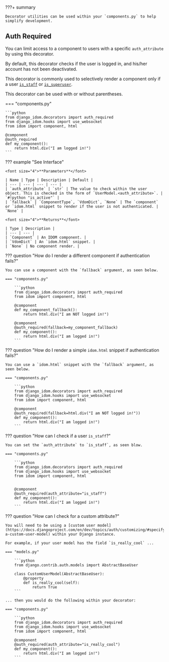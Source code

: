 ???+ summary

    Decorator utilities can be used within your `components.py` to help simplify development.

## Auth Required

You can limit access to a component to users with a specific `auth_attribute` by using this decorator.

By default, this decorator checks if the user is logged in, and his/her account has not been deactivated.

This decorator is commonly used to selectively render a component only if a user [`is_staff`](https://docs.djangoproject.com/en/dev/ref/contrib/auth/#django.contrib.auth.models.User.is_staff) or [`is_superuser`](https://docs.djangoproject.com/en/dev/ref/contrib/auth/#django.contrib.auth.models.User.is_superuser).

This decorator can be used with or without parentheses.

=== "components.py"

    ```python
    from django_idom.decorators import auth_required
    from django_idom.hooks import use_websocket
    from idom import component, html

    @component
    @auth_required
    def my_component():
        return html.div("I am logged in!")
    ```

??? example "See Interface"

    <font size="4">**Parameters**</font>

    | Name | Type | Description | Default |
    | --- | --- | --- | --- |
    | `auth_attribute` | `str` | The value to check within the user object. This is checked in the form of `UserModel.<auth_attribute>`. | `#!python "is_active"` |
    | `fallback` | `ComponentType`, `VdomDict`, `None` | The `component` or `idom.html` snippet to render if the user is not authenticated. | `None` |

    <font size="4">**Returns**</font>

    | Type | Description |
    | --- | --- |
    | `Component` | An IDOM component. |
    | `VdomDict` | An `idom.html` snippet. |
    | `None` | No component render. |

??? question "How do I render a different component if authentication fails?"

    You can use a component with the `fallback` argument, as seen below.

    === "components.py"

        ```python
        from django_idom.decorators import auth_required
        from idom import component, html

        @component
        def my_component_fallback():
            return html.div("I am NOT logged in!")

        @component
        @auth_required(fallback=my_component_fallback)
        def my_component():
            return html.div("I am logged in!")
        ```

??? question "How do I render a simple `idom.html` snippet if authentication fails?"

    You can use a `idom.html` snippet with the `fallback` argument, as seen below.

    === "components.py"

        ```python
        from django_idom.decorators import auth_required
        from django_idom.hooks import use_websocket
        from idom import component, html

        @component
        @auth_required(fallback=html.div("I am NOT logged in!"))
        def my_component():
            return html.div("I am logged in!")
        ```

??? question "How can I check if a user `is_staff`?"

    You can set the `auth_attribute` to `is_staff`, as seen blow.

    === "components.py"

        ```python
        from django_idom.decorators import auth_required
        from django_idom.hooks import use_websocket
        from idom import component, html


        @component
        @auth_required(auth_attribute="is_staff")
        def my_component():
            return html.div("I am logged in!")
        ```

??? question "How can I check for a custom attribute?"

    You will need to be using a [custom user model](https://docs.djangoproject.com/en/dev/topics/auth/customizing/#specifying-a-custom-user-model) within your Django instance.

    For example, if your user model has the field `is_really_cool` ...

    === "models.py"

        ```python
        from django.contrib.auth.models import AbstractBaseUser

        class CustomUserModel(AbstractBaseUser):
            @property
            def is_really_cool(self):
                return True
        ```

    ... then you would do the following within your decorator:

    === "components.py"

        ```python
        from django_idom.decorators import auth_required
        from django_idom.hooks import use_websocket
        from idom import component, html

        @component
        @auth_required(auth_attribute="is_really_cool")
        def my_component():
            return html.div("I am logged in!")
        ```
